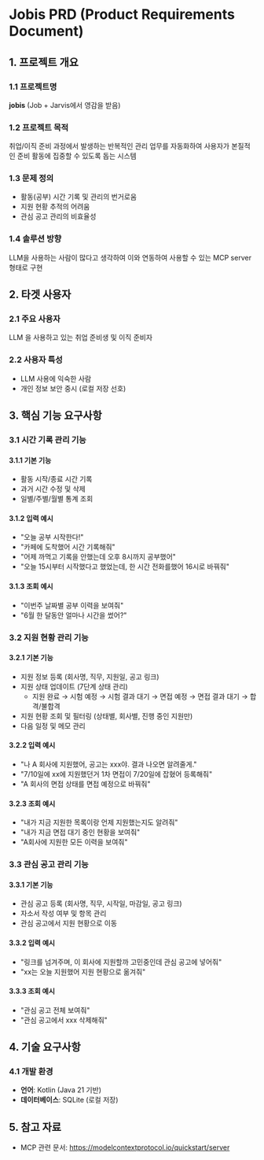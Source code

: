 # Jobis PRD (Product Requirements Document)

## 1. 프로젝트 개요

### 1.1 프로젝트명
**jobis** (Job + Jarvis에서 영감을 받음)

### 1.2 프로젝트 목적
취업/이직 준비 과정에서 발생하는 반복적인 관리 업무를 자동화하여 사용자가 본질적인 준비 활동에 집중할 수 있도록 돕는 시스템

### 1.3 문제 정의
- 활동(공부) 시간 기록 및 관리의 번거로움
- 지원 현황 추적의 어려움
- 관심 공고 관리의 비효율성

### 1.4 솔루션 방향
LLM을 사용하는 사람이 많다고 생각하여 이와 연동하여 사용할 수 있는 MCP server 형태로 구현

## 2. 타겟 사용자

### 2.1 주요 사용자
LLM 을 사용하고 있는 취업 준비생 및 이직 준비자

### 2.2 사용자 특성
- LLM 사용에 익숙한 사람
- 개인 정보 보안 중시 (로컬 저장 선호)

## 3. 핵심 기능 요구사항

### 3.1 시간 기록 관리 기능

#### 3.1.1 기본 기능
- 활동 시작/종료 시간 기록
- 과거 시간 수정 및 삭제
- 일별/주별/월별 통계 조회

#### 3.1.2 입력 예시
- "오늘 공부 시작한다!"
- "카페에 도착했어 시간 기록해줘"
- "어제 까먹고 기록을 안했는데 오후 8시까지 공부했어"
- "오늘 15시부터 시작했다고 했었는데, 한 시간 전화를했어 16시로 바꿔줘"

#### 3.1.3 조회 예시
- "이번주 날짜별 공부 이력을 보여줘"
- "6월 한 달동안 얼마나 시간을 썼어?"

### 3.2 지원 현황 관리 기능

#### 3.2.1 기본 기능
- 지원 정보 등록 (회사명, 직무, 지원일, 공고 링크)
- 지원 상태 업데이트 (7단계 상태 관리)
  - 지원 완료 → 시험 예정 → 시험 결과 대기 → 면접 예정 → 면접 결과 대기 → 합격/불합격
- 지원 현황 조회 및 필터링 (상태별, 회사별, 진행 중인 지원만)
- 다음 일정 및 메모 관리

#### 3.2.2 입력 예시
- "나 A 회사에 지원했어, 공고는 xxx야. 결과 나오면 알려줄게."
- "7/10일에 xx에 지원했던거 1차 면접이 7/20일에 잡혔어 등록해줘"
- "A 회사의 면접 상태를 면접 예정으로 바꿔줘"

#### 3.2.3 조회 예시
- "내가 지금 지원한 목록이랑 언제 지원했는지도 알려줘"
- "내가 지금 면접 대기 중인 현황을 보여줘"
- "A회사에 지원한 모든 이력을 보여줘"

### 3.3 관심 공고 관리 기능

#### 3.3.1 기본 기능
- 관심 공고 등록 (회사명, 직무, 시작일, 마감일, 공고 링크)
- 자소서 작성 여부 및 항목 관리
- 관심 공고에서 지원 현황으로 이동

#### 3.3.2 입력 예시
- "링크를 넘겨주며, 이 회사에 지원할까 고민중인데 관심 공고에 넣어줘"
- "xx는 오늘 지원했어 지원 현황으로 옮겨줘"

#### 3.3.3 조회 예시
- "관심 공고 전체 보여줘"
- "관심 공고에서 xxx 삭제해줘"

## 4. 기술 요구사항

### 4.1 개발 환경
- **언어**: Kotlin (Java 21 기반)
- **데이터베이스**: SQLite (로컬 저장)

## 5. 참고 자료
- MCP 관련 문서: https://modelcontextprotocol.io/quickstart/server
